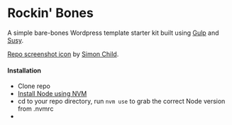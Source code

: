 # Rockin' Bones

A simple bare-bones Wordpress template starter kit built using [Gulp](http://gulpjs.com/) and [Susy](http://susy.oddbird.net/).

[Repo screenshot icon](https://thenounproject.com/search/?q=skull&i=52060) by [Simon Child](http://www.simonchild.work/).

#### Installation
- Clone repo
- [Install Node using NVM](https://github.com/creationix/nvm)
- cd to your repo directory, run `nvm use` to grab the correct Node version from .nvmrc
- 
